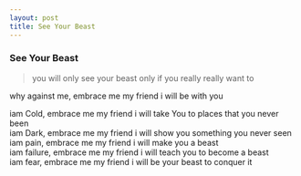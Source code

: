 ```yaml
---
layout: post
title: See Your Beast
---
```



### See Your Beast

 >you will only see your beast only if you really really want to

why against me, embrace me my friend i will be with you


iam Cold, embrace me my friend i will take You to places that you never been        
iam Dark, embrace me my friend i will show you something you never seen             
iam pain, embrace me my friend i will make you a beast             
iam failure, embrace me my friend i will teach you to become a beast             
iam fear, embrace me my friend i will be your beast to conquer it               






